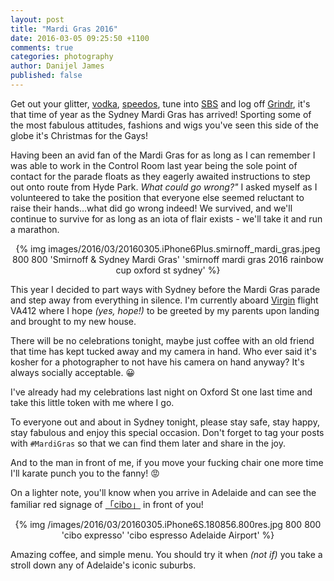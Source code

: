 ```yaml
---
layout: post
title: "Mardi Gras 2016"
date: 2016-03-05 09:25:50 +1100
comments: true
categories: photography
author: Danijel James
published: false
---
```

Get out your glitter, [vodka](https://smirnoff.com), [speedos](https://aussiebum.com.au), tune into [SBS](https://sbs.com.au) and log off [Grindr](https://grindr.com), it's that time of year as the Sydney Mardi Gras has arrived! Sporting some of the most fabulous attitudes, fashions and wigs you've seen this side of the globe it's Christmas for the Gays!

Having been an avid fan of the Mardi Gras for as long as I can remember I was able to work in the Control Room last year being the sole point of contact for the parade floats as they eagerly awaited instructions to step out onto route from Hyde Park. _What could go wrong?"_ I asked myself as I volunteered to take the position that everyone else seemed reluctant to raise their hands...what did go wrong indeed! We survived, and we'll continue to survive for as long as an iota of flair exists - we'll take it and run a marathon.

<div align="center"> {% img images/2016/03/20160305.iPhone6Plus.smirnoff_mardi_gras.jpeg 800 800 'Smirnoff & Sydney Mardi Gras' 'smirnoff mardi gras 2016 rainbow cup oxford st sydney' %} </div>

This year I decided to part ways with Sydney before the Mardi Gras parade and step away from everything in silence. I'm currently aboard [Virgin](https://virginaustralia.com.au) flight VA412 where I hope _(yes, hope!)_ to be greeted by my parents upon landing and brought to my new house.

There will be no celebrations tonight, maybe just coffee with an old friend that time has kept tucked away and my camera in hand. Who ever said it's kosher for a photographer to not have his camera on hand anyway? It's always socially acceptable. 😀

I've already had my celebrations last night on Oxford St one last time and take this little token with me where I go.

To everyone out and about in Sydney tonight, please stay safe, stay happy, stay fabulous and enjoy this special occasion. Don't forget to tag your posts with `#MardiGras` so that we can find them later and share in the joy.

And to the man in front of me, if you move your fucking chair one more time I'll karate punch you to the fanny! 😡

On a lighter note, you'll know when you arrive in Adelaide and can see the familiar red signage of [「cibo」](https://cibo.com.au) in front of you!

<div align="center"> {% img /images/2016/03/20160305.iPhone6S.180856.800res.jpg 800 800 'cibo expresso' 'cibo espresso Adelaide Airport' %} </div>

Amazing coffee, and simple menu. You should try it when _(not if)_ you take a stroll down any of Adelaide's iconic suburbs.